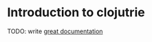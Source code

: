# Introduction to clojutrie

TODO: write [great documentation](http://jacobian.org/writing/what-to-write/)
